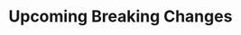 <!--
    Please leave this section at the top of the breaking change documentation.

    New breaking changes should go under the section titled "Upcoming Breaking Changes", and should adhere to the following format:

    # Upcoming Breaking Changes

    ## Release X.0.0 - January 2017

	The following cmdlets were affected this release:

	**Cmdlet-1**
	- Description of what has changed

	```powershell
	# Old
	# Sample of how the cmdlet was previously called

	# New
	# Sample of how the cmdlet should now be called
	```

	**Cmdlet-2**
	- Description of what has changed

	```powershell
	# Old
	# Sample of how the cmdlet was previously called

	# New
	# Sample of how the cmdlet should now be called
	```

    Note: the above section follows the template found in the link below: 

    https://github.com/Azure/azure-powershell/blob/preview/documentation/breaking-changes/breaking-change-template.md
-->

# Upcoming Breaking Changes

